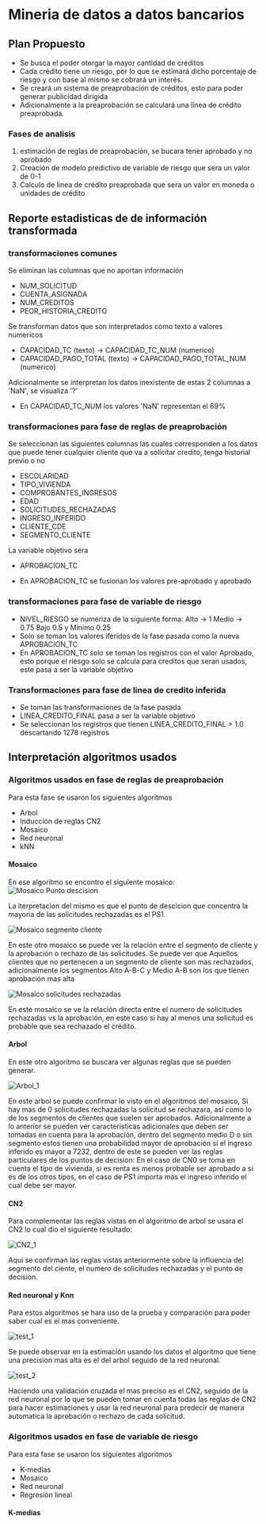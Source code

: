 # Mineria de datos a datos bancarios
## Plan Propuesto

* Se busca el poder otorgar la mayor cantidad de créditos
* Cada crédito tiene un riesgo, por lo que se estimará dicho porcentaje de riesgo y con base al mismo se cobrará un interés.
* Se creará un sistema de preaprobación de créditos, esto para poder generar publicidad dirigida 
* Adicionalmente a la preaprobación se calculará una línea de crédito preaprobada.

### Fases de analisis
1) estimación de reglas de preaprobación, se bucara tener aprobado y no aprobado
2) Creación de modelo predictivo de variable de riesgo que sera un valor de 0-1
3) Calculo de linea de crédito preaprobada que sera un valor en moneda o unidades de crédito

## Reporte estadisticas de de información transformada

### transformaciones comunes
Se eliminan las columnas que no aportan información

* NUM_SOLICITUD
* CUENTA_ASIGNADA
* NUM_CREDITOS
* PEOR_HISTORIA_CREDITO

Se transforman datos que son interpretados como texto a valores numericos

* CAPACIDAD_TC (texto) -> CAPACIDAD_TC_NUM (numerico)
* CAPACIDAD_PAGO_TOTAL (texto) -> CAPACIDAD_PAGO_TOTAL_NUM (numerico)

Adicionalmente se interpretan los datos inexistente de estas 2 columnas a 'NaN', se visualiza '?'

* En CAPACIDAD_TC_NUM los valores 'NaN' representan el 69%

### transformaciones para fase de reglas de preaprobación

Se seleccionan las siguientes columnas las cuales corresponden a los datos que puede tener cualquier cliente que va a solicitar credito, tenga historial previo o no

* ESCOLARIDAD
* TIPO_VIVIENDA
* COMPROBANTES_INGRESOS
* EDAD
* SOLICITUDES_RECHAZADAS
* INGRESO_INFERIDO
* CLIENTE_CDE
* SEGMENTO_CLIENTE

La variable objetivo sera

* APROBACION_TC

* En APROBACION_TC se fusionan los valores pre-aprobado y aprobado

### transformaciones para fase de variable de riesgo

* NIVEL_RIESGO se numeriza de la siguiente forma: Alto -> 1 Medio -> 0.75 Bajo 0.5 y Minimo 0.25
* Solo se toman los valores iferidos de la fase pasada como la nueva APROBACION_TC
* En APROBACION_TC solo se toman los registros con el valor Aprobado, esto porque el riesgo solo se calcula para creditos que seran usados, este pasa a ser la variable objetivo

### Transformaciones para fase de linea de credito inferida

* Se toman las transformaciones de la fase pasada
* LINEA_CREDITO_FINAL pasa a ser la variable objetivo
* Se seleccionan los registros que tienen LINEA_CREDITO_FINAL > 1.0 descartando 1278 registros

## Interpretación algoritmos usados

### Algoritmos usados en fase de reglas de preaprobación
Para esta fase se usaron los siguientes algoritmos
* Arbol
* Inducción de reglas CN2
* Mosaico
* Red neuronal
* kNN
#### Mosaico
En ese algoritmo se encontro el siguiente mosaico:
![Mosaico Punto descision](image/captura_1.png)

La iterpretacion del mismo es que el punto de descicion que concentra la mayoria de las solicitudes rechazadas es el PS1

![Mosaico segmento cliente](image/captura_2.png)

En este otro mosaico se puede ver la relación entre el segmento de cliente y la aprobación o rechazo de las solicitudes. Se puede ver que Aquellos clientes 
que no pertenecen a un segmento de cliente son mas rechazados, adicionalmente los segmentos Alto A-B-C y Medio A-B son los que tienen aprobación mas alta

![Mosaico solicitudes rechazadas](image/captura_3.png)

En este mosaico se ve la relación directa entre el numero de solicitudes rechazadas vs la aprobación, en este caso si hay al menos una solicitud es probable que sea rechazado el crédito.

#### Arbol
En este otro algoritmo se buscara ver algunas reglas que se pueden generar.

![Arbol_1](image/captura_4.png)

En este arbol se puede confirmar lo visto en el algoritmos del mosaico, Si hay mas de 0 solicitudes rechazadas la solicitud se rechazara, asi como lo de los segmentos de clientes que suelen ser aprobados.
Adicionalmente a lo anterior se pueden ver caracteristicas adicionales que deben ser tomadas en cuenta para la aprobación, dentro del segmento medio D o sin segmento estos tienen una probabilidad mayor de aprobación si el ingreso inferido es mayor a 7232, dentro de este se pueden ver las reglas particulares de los puntos de decision: En el caso de CN0 se toma en cuenta el tipo de vivienda, si es renta es menos probable ser aprobado a si es de los otros tipos, en el caso de PS1 importa mas el ingreso inferido el cual debe ser mayor.

#### CN2

Para complementar las reglas vistas en el algoritmo de arbol se usara el CN2 lo cual dio el siguiente resultado:

![CN2_1](image/captura_5.png)

Aqui se confirman las reglas vistas anteriormente sobre la influencia del segmento del ciente, el numero de solicitudes rechazadas y el punto de decision.

#### Red neuronal y Knn

Para estos algoritmos se hara uso de la prueba y comparación para poder saber cual es el mas conveniente.

![test_1](image/captura_6.png)

Se puede observar en la estimación usando los datos el algoritmo que tiene una precision mas alta es el del arbol seguido de la red neuronal.

![test_2](image/captura_7.png)

Haciendo una validación cruzada el mas preciso es el CN2, seguido de la red neuronal por lo que se pueden tomar en cuenta todas las reglas de CN2 para hacer estimaciones y usar la red neuronal para predecir de manera automatica la aprobación o rechazo de cada solicitud.

### Algoritmos usados en fase de variable de riesgo
Para esta fase se usaron los siguientes algoritmos
* K-medias
* Mosaico
* Red neuronal
* Regresión lineal

#### K-medias

